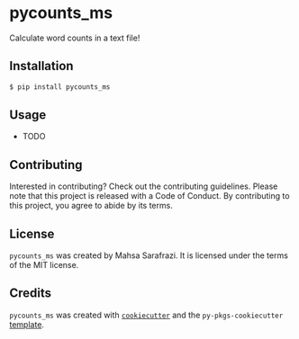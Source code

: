 # pycounts_ms

Calculate word counts in a text file!

## Installation

```bash
$ pip install pycounts_ms
```

## Usage

- TODO

## Contributing

Interested in contributing? Check out the contributing guidelines. Please note that this project is released with a Code of Conduct. By contributing to this project, you agree to abide by its terms.

## License

`pycounts_ms` was created by Mahsa Sarafrazi. It is licensed under the terms of the MIT license.

## Credits

`pycounts_ms` was created with [`cookiecutter`](https://cookiecutter.readthedocs.io/en/latest/) and the `py-pkgs-cookiecutter` [template](https://github.com/py-pkgs/py-pkgs-cookiecutter).
